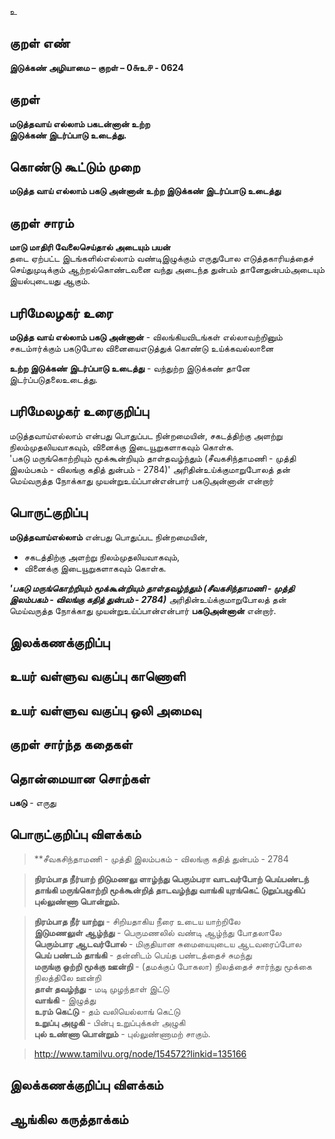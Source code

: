 உ

## குறள் எண் 

**இடுக்கண் அழியாமை – குறள் – 0௬உ௪ - 0624**  

## குறள் 

**மடுத்தவாய் எல்லாம் பகடன்னான் உற்ற  
இடுக்கண் இடர்ப்பாடு உடைத்து.**  

## கொண்டு கூட்டும் முறை

**மடுத்த வாய் எல்லாம் பகடு அன்னான் உற்ற இடுக்கண் இடர்ப்பாடு உடைத்து**

## குறள் சாரம் 

**மாடு மாதிரி வேலைசெய்தால் அடையும் பயன்**  
தடை ஏற்பட்ட இடங்களில்எல்லாம் வண்டிஇழுக்கும் எருதுபோல எடுத்தகாரியத்தைச் செய்துமுடிக்கும் ஆற்றல்கொண்டவனை வந்து அடைந்த துன்பம் தானேதுன்பம்அடையும் இயல்புடையது ஆகும்.  

## பரிமேலழகர் உரை

**மடுத்த வாய் எல்லாம் பகடு அன்னான்** - விலங்கியவிடங்கள் எல்லாவற்றினும் சகடம்ஈர்க்கும் பகடுபோல வினையைஎடுத்துக் கொண்டு உய்க்கவல்லானை  

**உற்ற இடுக்கண் இடர்ப்பாடு உடைத்து** - வந்துற்ற இடுக்கண் தானே இடர்ப்படுதலைஉடைத்து.  

## பரிமேலழகர் உரைகுறிப்பு   

மடுத்தவாய்எல்லாம் என்பது பொதுப்பட நின்றமையின், சகடத்திற்கு அளற்று நிலம்முதலியவாகவும், வினைக்கு இடையூறுகளாகவும் கொள்க.  
'பகடு மருங்கொற்றியும் மூக்கூன்றியும் தாள்தவழ்ந்தும் (சீவகசிந்தாமணி - முத்தி இலம்பகம் - விலங்கு கதித் துன்பம் - 2784)' அரிதின்உய்க்குமாறுபோலத் தன் மெய்வருத்த நோக்காது முயன்றுஉய்ப்பான்என்பார் பகடுஅன்னான் என்றார் 

## பொருட்குறிப்பு 

**மடுத்தவாய்எல்லாம்** என்பது பொதுப்பட நின்றமையின்,  
* சகடத்திற்கு அளற்று நிலம்முதலியவாகவும்,  
* வினைக்கு இடையூறுகளாகவும் கொள்க.  

_**'பகடு மருங்கொற்றியும் மூக்கூன்றியும் தாள்தவழ்ந்தும் (சீவகசிந்தாமணி - முத்தி இலம்பகம் - விலங்கு கதித் துன்பம் - 2784)**_ அரிதின்உய்க்குமாறுபோலத் தன் மெய்வருத்த நோக்காது முயன்றுஉய்ப்பான்என்பார் **பகடுஅன்னான்** என்றார்.   

## இலக்கணக்குறிப்பு  


## உயர் வள்ளுவ வகுப்பு காணொளி


## உயர் வள்ளுவ வகுப்பு ஒலி அமைவு 

 
## குறள் சார்ந்த கதைகள் 


## தொன்மையான சொற்கள்

**பகடு** - எருது   

## பொருட்குறிப்பு விளக்கம்

>**சீவகசிந்தாமணி - முத்தி இலம்பகம் - விலங்கு கதித் துன்பம் - 2784 	  

>**நிரம்பாத நீர்யாற் றிடுமணலு ளாழ்ந்து
	பெரும்பரா வாடவர்போற் பெய்பண்டந் தாங்கி
	மருங்கொற்றி மூக்கூன்றித் தாடவழ்ந்து வாங்கி
	யுரங்கெட் டுறுப்பழுகிப் புல்லுண்ணா பொன்றும்.**

>**நிரம்பாத நீர் யாற்று** - சிறியதாகிய நீரை உடைய யாற்றிலே  
>**இடுமணலுள் ஆழ்ந்து** - பெருமணலில் வண்டி ஆழ்ந்து போதலாலே  
>**பெரும்பார ஆடவர்போல்** - மிகுதியான சுமையையுடைய ஆடவரைப்போல  
>**பெய் பண்டம் தாங்கி** - தன்னிடம் பெய்த பண்டத்தைச் சுமந்து  
>**மருங்கு ஒற்றி மூக்கு ஊன்றி** - (தமக்குப் போகலா) நிலத்தைச் சார்ந்து மூக்கை நிலத்திலே ஊன்றி  
>**தாள் தவழ்ந்து** - மடி முழந்தாள் இட்டு  
>**வாங்கி** - இழுத்து  
>**உரம் கெட்டு** - தம் வலியெல்லாங் கெட்டு  
>**உறுப்பு அழுகி** - பின்பு உறுப்புக்கள் அழுகி  
>**புல் உண்ணா பொன்றும்** - புல்லுண்ணாமற் சாகும்.     

>http://www.tamilvu.org/node/154572?linkid=135166

   
## இலக்கணக்குறிப்பு விளக்கம்


## ஆங்கில கருத்தாக்கம் 


